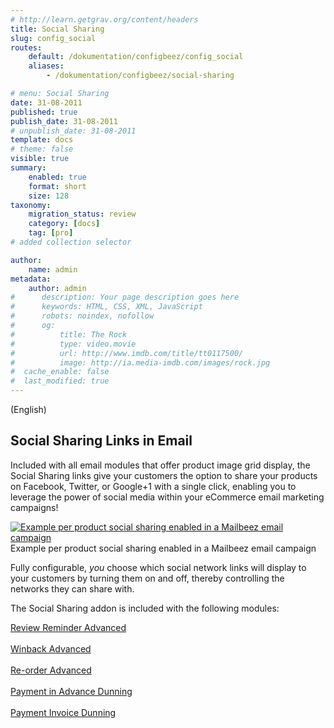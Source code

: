 ```yaml
---
# http://learn.getgrav.org/content/headers
title: Social Sharing
slug: config_social
routes:
    default: /dokumentation/configbeez/config_social
    aliases:
        - /dokumentation/configbeez/social-sharing

# menu: Social Sharing
date: 31-08-2011
published: true
publish_date: 31-08-2011
# unpublish_date: 31-08-2011
template: docs
# theme: false
visible: true
summary:
    enabled: true
    format: short
    size: 128
taxonomy:
    migration_status: review
    category: [docs]
    tag: [pro]
# added collection selector

author:
    name: admin
metadata:
    author: admin
#      description: Your page description goes here
#      keywords: HTML, CSS, XML, JavaScript
#      robots: noindex, nofollow
#      og:
#          title: The Rock
#          type: video.movie
#          url: http://www.imdb.com/title/tt0117500/
#          image: http://ia.media-imdb.com/images/rock.jpg
#  cache_enable: false
#  last_modified: true
---
```


(English)

## Social Sharing Links in Email

Included with all email modules that offer product image grid display, the Social Sharing links give your customers the option to share your products on Facebook, Twitter, or Google+1 with a single click, enabling you to leverage the power of social media within your eCommerce email marketing campaigns!

[![Example per product social sharing enabled in a Mailbeez email campaign](http://www.mailbeez.com/wp-content/uploads/2011/08/social.jpg "Example per product social sharing enabled in a Mailbeez email campaign")](http://www.mailbeez.com/wp-content/uploads/2011/08/social.jpg)Example per product social sharing enabled in a Mailbeez email campaign

 

Fully configurable, *you* choose which social network links will display to your customers by turning them on and off, thereby controlling the networks they can share with.

The Social Sharing addon is included with the following modules:

[Review Reminder Advanced  
](/documentation/mailbeez/review_advanced/ "Review Reminder Advanced")  
[Winback Advanced  
](/documentation/mailbeez/winback_advanced/ "Winback Advanced")  
[Re-order Advanced  
](/documentation/mailbeez/reorder_advanced/ "Re-order Advanced")  
[Payment in Advance Dunning  
](/documentation/mailbeez/payment_inadvance_dunning/ "Payment in Advance Dunning")  
[Payment Invoice Dunning  
](/documentation/mailbeez/payment_invoice_dunning/ "Payment Invoice Dunning")  
  
